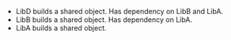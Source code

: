 * LibD builds a shared object. Has dependency on LibB and LibA.
* LibB builds a shared object. Has dependency on LibA.
* LibA builds a shared object.
